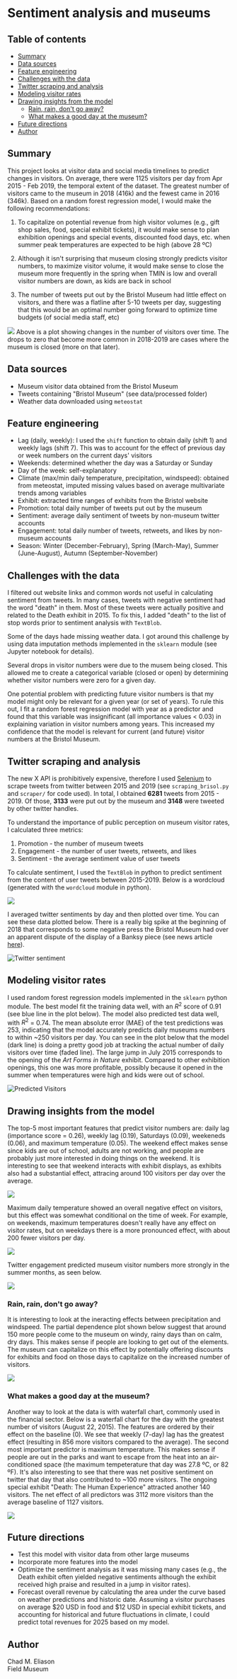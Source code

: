 # Sentiment analysis and museums

## Table of contents

- [Summary](#summary)
- [Data sources](#data-sources)
- [Feature engineering](#feature-engineering)
- [Challenges with the data](#challenges-with-the-data)
- [Twitter scraping and analysis](#twitter-scraping-and-analysis)
- [Modeling visitor rates](#modeling-visitor-rates)
- [Drawing insights from the model](#drawing-insights-from-the-model)
    - [Rain, rain, don't go away?](#rain-rain-dont-go-away)
    - [What makes a good day at the museum?](#what-makes-a-good-day-at-the-museum)
- [Future directions](#future-directions)
- [Author](#author)

## Summary
This project looks at visitor data and social media timelines to predict changes in visitors. On average, there were 1125 visitors per day from Apr 2015 - Feb 2019, the temporal extent of the dataset. The greatest number of visitors came to the museum in 2018 (416k) and the fewest came in 2016 (346k). Based on a random forest regression model, I would make the following recommendations:

1. To capitalize on potential revenue from high visitor volumes (e.g., gift shop sales, food, special exhibit tickets), it would make sense to plan exhibition openings and special events, discounted food days, etc. when summer peak temperatures are expected to be high (above 28 ºC)

2. Although it isn't surprising that museum closing strongly predicts visitor numbers, to maximize visitor volume, it would make sense to close the museum more frequently in the spring when TMIN is low and overall visitor numbers are down, as kids are back in school

3. The number of tweets put out by the Bristol Museum had little effect on visitors, and there was a flatline after 5-10 tweets per day, suggesting that this would be an optimal number going forward to optimize time budgets (of social media staff, etc)

![](figs/visitors_bristol.png)
Above is a plot showing changes in the number of visitors over time. The drops to zero that become more common in 2018-2019 are cases where the museum is closed (more on that later). 

## Data sources
- Museum visitor data obtained from the Bristol Museum [](https://opendata.bristol.gov.uk)
- Tweets containing "Bristol Museum" (see data/processed folder)
- Weather data downloaded using `meteostat`

## Feature engineering
- Lag (daily, weekly): I used the `shift` function to obtain daily (shift 1) and weekly lags (shift 7). This was to account for the effect of previous day or week numbers on the current days' visitors
- Weekends: determined whether the day was a Saturday or Sunday
- Day of the week: self-explanatory
- Climate (max/min daily temperature, precipitation, windspeed): obtained from meteostat, imputed missing values based on average multivariate trends among variables
- Exhibit: extracted time ranges of exhibits from the Bristol website
- Promotion: total daily number of tweets put out by the museum
- Sentiment: average daily sentiment of tweets by non-museum twitter accounts
- Engagement: total daily number of tweets, retweets, and likes by non-museum accounts
- Season: Winter (December-February), Spring (March-May), Summer (June-August), Autumn (September-November)

## Challenges with the data
I filtered out website links and common words not useful in calculating sentiment from tweets. In many cases, tweets with negative sentiment had the word "death" in them. Most of these tweets were actually positive and related to the Death exhibit in 2015. To fix this, I added "death" to the list of stop words prior to sentiment analysis with `TextBlob`. 

Some of the days hade missing weather data. I got around this challenge by using data imputation methods implemented in the `sklearn` module (see Jupyter notebook for details).

Several drops in visitor numbers were due to the musem being closed. This allowed me to create a categorical variable (closed or open) by determining whether visitor numbers were zero for a given day.

One potential problem with predicting future visitor numbers is that my model might only be relevant for a given year (or set of years). To rule this out, I fit a random forest regression model with year as a predictor and found that this variable was insignificant (all importance values < 0.03) in explaining variation in visitor numbers among years. This increased my confidence that the model is relevant for current (and future) visitor numbers at the Bristol Museum.


## Twitter scraping and analysis
The new X API is prohibitively expensive, therefore I used [Selenium](https://github.com/godkingjay/selenium-twitter-scraper) to scrape tweets from twitter between 2015 and 2019 (see `scraping_brisol.py` and `scraper/` for code used). In total, I obtained __6281__ tweets from 2015 - 2019. Of those, __3133__ were put out by the museum and __3148__ were tweeted by other twitter handles.

To understand the importance of public perception on museum visitor rates, I calculated three metrics:

1. Promotion - the number of museum tweets
2. Engagement - the number of user tweets, retweets, and likes
3. Sentiment - the average sentiment value of user tweets

To calculate sentiment, I used the `TextBlob` in python to predict sentiment from the content of user tweets between 2015-2019. Below is a wordcloud (generated with the `wordcloud` module in python).

![](figs/wordcloud.png)

I averaged twitter sentiments by day and then plotted over time. You can see these data plotted below. There is a really big spike at the beginning of 2018 that corresponds to some negative press the Bristol Museum had over an apparent dispute of the display of a Banksy piece (see news article [here](https://www.bbc.com/news/uk-england-bristol-42708000)).

![Twitter sentiment](figs/timeline_sentiment_bristol.png)


## Modeling visitor rates
I used random forest regression models implemented in the `sklearn` python module. The best model fit the training data well, with an $R^2$ score of 0.91 (see blue line in the plot below). The model also predicted test data well, with $R^2$ = 0.74. The mean absolute error (MAE) of the test predictions was 253, indicating that the model accurately predicts daily museums numbers to within ~250 visitors per day. You can see in the plot below that the model (dark line) is doing a pretty good job at tracking the actual number of daily visitors over time (faded line). The large jump in July 2015 corresponds to the opening of the _Art Forms in Nature_ exhibit. Compared to other exhibition openings, this one was more profitable, possibly because it opened in the summer when temperatures were high and kids were out of school.

![Predicted Visitors](figs/visitors_testing.png)

## Drawing insights from the model
The top-5 most important features that predict visitor numbers are: daily lag (importance score = 0.26), weekly lag (0.19), Saturdays (0.09), weekeneds (0.06), and maximum temperature (0.05). The weekend effect makes sense since kids are out of school, adults are not working, and people are probably just more interested in doing things on the weekend. It is interesting to see that weekend interacts with exhibit displays, as exhibits also had a substantial effect, attracing around 100 visitors per day over the average.

![](figs/pdp_weekend.png)

Maximum daily temperature showed an overall negative effect on visitors, but this effect was somewhat conditional on the time of week. For example, on weekends, maximum temperatures doesn't really have any effect on visitor rates, but on weekdays there is a more pronounced effect, with about 200 fewer visitors per day.

![](figs/pdp_weekend_tmax.png)

Twitter engagement predicted museum visitor numbers more strongly in the summer months, as seen below.

![](figs/pdp_summer_engagement.png)

### Rain, rain, don't go away?
It is interesting to look at the ineracting effects between precipitation and windspeed. The partial dependence plot shown below suggest that around 150 more people come to the museum on windy, rainy days than on calm, dry days. This makes sense if people are looking to get out of the elements. The museum can capitalize on this effect by potentially offering discounts for exhibits and food on those days to capitalize on the increased number of visitors.

![](figs/pdp_wspd_prcp.png)

### What makes a good day at the museum?
Another way to look at the data is with waterfall chart, commonly used in the financial sector. Below is a waterfall chart for the day with the greatest number of visitors (August 22, 2015). The features are ordered by their effect on the baseline (0). We see that weekly (7-day) lag has the greatest effect (resulting in 856 more visitors compared to the average). The second most important predictor is maximum temperature. This makes sense if people are out in the parks and want to escape from the heat into an air-conditioned space (the maximum tempeterature that day was 27.8 ºC, or 82 ºF). It's also interesting to see that there was net positive sentiment on twitter that day that also contributed to ~100 more visitors. The ongoing special exhibit "Death: The Human Experience" attracted another 140 visitors. The net effect of all predictors was 3112 more visitors than the average baseline of 1127 visitors.

![](figs/waterfall_max.png)

## Future directions
- Test this model with visitor data from other large museums
- Incorporate more features into the model
- Optimize the sentiment analysis as it was missing many cases (e.g., the Death exhibit often yielded negative sentiments although the exhibit received high praise and resulted in a jump in visitor rates).
- Forecast overall revenue by calculating the area under the curve based on weather predictions and historic date. Assuming a visitor purchases on average $20 USD in food and $12 USD in special exhibit tickets, and accounting for historical and future fluctuations in climate, I could predict total revenues for 2025 based on my model.

<!-- maybe 1/10 people buy a ticket?? -->

## Author
Chad M. Eliason  
Field Museum
